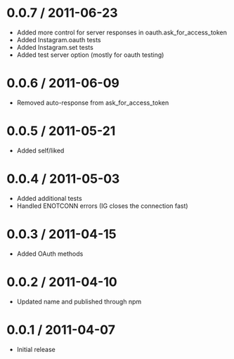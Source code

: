 
0.0.7 / 2011-06-23 
==================

  * Added more control for server responses in oauth.ask_for_access_token
  * Added Instagram.oauth tests
  * Added Instagram.set tests
  * Added test server option (mostly for oauth testing)

0.0.6 / 2011-06-09 
==================

  * Removed auto-response from ask_for_access_token

0.0.5 / 2011-05-21 
==================

  * Added self/liked

0.0.4 / 2011-05-03 
==================

  * Added additional tests
  * Handled ENOTCONN errors (IG closes the connection fast)

0.0.3 / 2011-04-15 
==================

  * Added OAuth methods

0.0.2 / 2011-04-10 
==================

  * Updated name and published through npm

0.0.1 / 2011-04-07 
==================

  * Initial release
